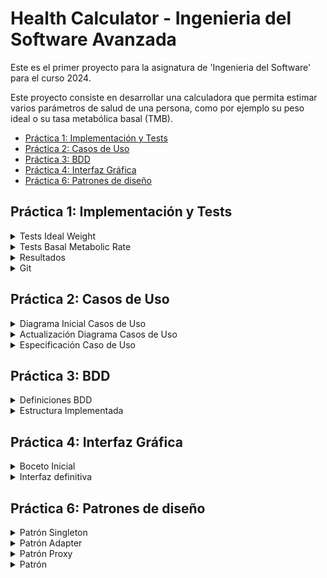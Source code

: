 # Health Calculator - Ingenieria del Software Avanzada

Este es el primer proyecto para la asignatura de 'Ingenieria del Software' para el curso 2024.

Este proyecto consiste en desarrollar una calculadora que permita estimar varios parámetros de salud de una persona, como por ejemplo su peso ideal o su tasa metabólica basal (TMB).

- [Práctica 1: Implementación y Tests](#práctica-1-implementación-y-tests)
- [Práctica 2: Casos de Uso](#práctica-2-casos-de-uso)
- [Práctica 3: BDD](#práctica-3-bdd)
- [Práctica 4: Interfaz Gráfica](#práctica-4-interfaz-gráfica)
- [Práctica 6: Patrones de diseño](#práctica-6-patrones-de-diseño)


## Práctica 1: Implementación y Tests

<details>
<summary>Tests Ideal Weight</summary>

### Test método **HealthCalc.idealWeigth()**

1. **Test de Altura Cero** `testAlturaCeroIdealWeight` 

En este test se verifica que el sistema ofrece una excepción cuando la altura indicada por el usuario es 0. Este caso sería invalido ya que no tiene lógica para nuestro ejercicio.

2. **Test de Altura Negativa** `testAlturaNegativaIdealWeight` 

En este test se comprueba que, al ofrecer el usuario una altura < 0, es decir negativa, el programa lo reconoce y devuelve la excepción correspondiente.
Este caso sería invalido ya que no se contempla una altura negativa en ningún caso.

3. **Test de Altura Incorrecta Hombre** `testAlturaIncorrectaMdealWeight`

En este test se verifica que la entrada para el valor altura es incorrecta, entendiendo esto como una altura no contemplada en nuestros parámetros.
Hemos tomado como altura incorrecta para un hombre una altura de 250 cm.

4. **Test de Altura Incorrecta Mujer** `testAlturaIncorrectaWIdealWeight`

En este test se verifica que la entrada para el valor altura es incorrecta, entendiendo esto como una altura no contemplada en nuestros parámetros.
Hemos tomado como altura incorrecta para una mujer una altura de 230 cm.

5. **Test de Género Incorrecto** `testGeneroIncorrectoIdealWeight`

En este test se asegura que el sistema rechaza una entrada para la variable 'género' distinta de 'M'(Man/Hombre) o 'W'(Woman/Mujer).
Este caso sería invalido para nuestro proyecto particular.

6. **Test de Peso Ideal Incorrecto Hombre** `testPesoIdealIncorrectoM`

En este test se comprueba que, si el sistema devuelve un peso ideal incorrecto para un hombre, esto se detecta como un error y se lanza una excepción.
Entendemos como ***peso ideal incorrecto*** aquel que devuelva un valor negativo, lo cual no se contempla en nuestro proyecto.
Entendemos como ***error*** dos casos, el primero puede deberse a un error en el algoritmo empleado para calcular el peso ideal, y el otro es debido a una entrada incorrecta de los datos, lo que puede llevar en ambos casos a un peso ideal incorrecto.

7. **Test de Peso Ideal Incorrecto Mujer** `testPesoIdealIncorrectoW`

Este test es muy similar al anterior, pero para una mujer. Su funcionamiento es el mismo, pero hay que tener en cuenta diferentes criterios, ya que dependiendo del género seleccionado, la fórmula para calcular el peso ideal varía en sus parámetros. 

8. **Test de Peso Ideal Correcto Hombre** `testPesoIdealCorrectoM` 

En este test se comprueba ahora sí, el correcto funcionamiento del método para un hombre. Deberíamos confirmar que el resultado experimental obtenido es igual al valor esperado.

9. **Test de Peso Ideal Correcto Mujer** `testPesoIdealCorrectoW` 

Este test es muy similar al anterior, pero para una mujer. Al igual que en el test de peso ideal incorrecto para una mujer, varian los parámetros usados en comparación al del hombre, pero el resultado final debería ser el mismo.
En este caso, ese resultado final debería ser que el valor obtenido fuera igual al valor esperado.
</details>

<details>
<summary>Tests Basal Metabolic Rate</summary>

### Test método **HealthCalc.basalMetabolicRate()**

1. **Test de Altura Cero** `testAlturaCeroBasalMetabolicRate` 

En este test se verifica que el sistema ofrece una excepción cuando la altura indicada por el usuario es 0. Este caso sería invalido ya que no tiene lógica para nuestro ejercicio.

2. **Test de Altura Negativa** `testAlturaNegativaBasalMetabolicRate` 

En este test se comprueba que, al ofrecer el usuario una altura < 0, es decir negativa, el programa lo reconoce y devuelve la excepción correspondiente.
Este caso sería invalido ya que no se contempla una altura negativa en ningún caso.

3. **Test de Altura Incorrecta Hombre** `testAlturaIncorrectaMBasalMetabolicRate`

En este test se verifica que la entrada para el valor ***altura*** es incorrecta, entendiendo esto como una altura no contemplada en nuestros parámetros.
Hemos tomado como altura incorrecta para un hombre una altura de 250 cm.

4. **Test de Altura Incorrecta Mujer** `testAlturaIncorrectaWBasalMetabolicRate`

En este test se verifica que la entrada para el valor ***altura*** es incorrecta, entendiendo esto como una altura no contemplada en nuestros parámetros.
Hemos tomado como altura incorrecta para una mujer una altura de 230 cm.

5. **Test de Género Incorrecto** `testGeneroIncorrectoBasalMetabolicRate`

En este test se asegura que el sistema rechaza una entrada para la variable ***género*** distinta de 'M'(Man/Hombre) o 'W'(Woman/Mujer).
Este caso sería invalido para nuestro proyecto particular.

6. **Test de Peso Incorrecto** `testPesoIncorrecto`

En este test se comprueba que la entrada para la variable ***peso*** no sea incorrecta, entendiéndose esto como una entrada igual o menor que 0.

7. **Test de Edad Incorrecta** `testEdadIncorrecta`

Este test rechaza, lanzando una excepción, la entrada de un valor negativo o de un valor mayor a 140 para el parámetro ***edad***, ya que estas situaciones son tratadas de imposible para nuestro caso de estudio.

8. **Test de Tasa Metabólica Basal Incorrecta Hombre** `testBasalMetabolicRateIncorrectoM`

En este test se comprueba que, si el sistema devuelve una tasa metabólica Basal incorrecta para un hombre, esto se detecta como un error y se lanza una excepción.
Entendemos como ***tasa metabólica basal incorrecto*** aquel que devuelva un valor negativo, lo cual no se contempla en nuestro proyecto.
Entendemos como ***error*** dos casos, el primero puede deberse a un error en el algoritmo empleado para calcular la tasa metabólica basal, y el otro es debido a una entrada incorrecta de los datos, lo que puede llevar en ambos casos a una tasa metabólica basal incorrecta.

7. **Test de Tasa Metabólica Basal Incorrecta Mujer** `testBasalMetabolicRateIncorrectoW`

Este test es muy similar al anterior, pero para una mujer. Su funcionamiento es el mismo, pero hay que tener en cuenta diferentes criterios, ya que dependiendo del género seleccionado, la fórmula para calcular la tasa metabólica basal varía en sus parámetros. 

8. **Test de Tasa Metabólica Basal Correcta Hombre** `testBasalMetabolicRateCorrectoM` 

En este test se comprueba ahora sí, el correcto funcionamiento del método para un hombre. Deberíamos confirmar que el resultado experimental obtenido es igual al valor esperado.

9. **Test de Tasa Metabólica Basal Correcta Mujer** `testBasalMetabolicRateCorrectoW` 

Este test es muy similar al anterior, pero para una mujer. Al igual que en el test de tasa metabólica basal incorrecta para una mujer, varian los parámetros usados en comparación al del hombre, pero el resultado final debería ser el mismo.
En este caso, ese resultado final debería ser que el valor obtenido fuera igual al valor esperado.
</details>

<details>
<summary>Resultados</summary>

### Tests results

<p align="center">
    <img src="https://github.com/aalvarogv/healthcalc-IngSoft/blob/a8ac464071446698e956a27da134068de0cae2c5/tests.png" height="325" title="tests">
</p>


Siguiendo con el enunciado del proyecto, se han implementado tests para comprobar los casos vistos anteriormente.
Estos tests se han ejecutado de forma correcta, como se puede ver en la imagen.
</details>

<details>
<summary>Git</summary>

### Uso de git y gitHub

<p align="center">
    <img src="https://github.com/aalvarogv/healthcalc-IngSoft/blob/a8ac464071446698e956a27da134068de0cae2c5/gitk.png" height="250" title="gitk">
</p>

Como último apartado de este proyecto de momento, es importante ver el uso de git a lo largo del tiempo.
Como se puede ver, durante el desarrollo del proyecto se han ido produciendo cambios en ficheros existentes o incluso creaciones de nuevos ficheros. Estos cambios se han ido guardando y comentando mediante ***commits*** usando la herramienta ***git***. En todo momento hemos trabajado en la rama principal de nuestro proyecto, lo que se ve reflejado en la imágen y en el historial de cambios de nuestro repositorio en github.

Estos cambios se irán actualizando a medida que el proyecto vaya creciendo.
</details>


## Práctica 2: Casos de Uso

<details>
<summary>Diagrama Inicial Casos de Uso</summary>

### Diagrama de Casos de Uso

<p align="center">
    <img src="https://github.com/aalvarogv/healthcalc-IngSoft/blob/b16a1360f72b168ae7ad693e6bb782f1bdfca63a/doc/CasosDeUso-diagrInicial.jpg" height="350" title="diagrama">
</p>

El primer paso en un proyecto de este estilo sería realizar un diagrama de casos de uso, elemento esencial en el desarrollo de un trabajo ya que da una idea inicial y general sobre cuales serán las funcionalidades y características del sistema a implementar, además de qué podrán y qué no podrán hacer los actores involucrados como podrían ser los usuarios.

En este caso, el **sistema** del diagrama sería la propia *calculadora*.

Actualmente solo involucramos a un **actor**, el cual sería el *usuario* que accede al sistema.

En cuanto a las **funcionalidades/casos de uso**, hemos definido las dos ya implementadas en la práctica anterior. La acción principal de la calculadora sería *realizar un cálculo*, que se complementa mediante una generalización por *realizar un cálculo del peso ideal (IW)* y *realizar un cálculo de la tasa metabólica basal (BMR)*. A su vez, la realización del caso de uso *realizar cálculo* necesita de la acción *introducir datos* para poder funcionar. De esta forma, al igual que hemos descompuesto el cálculo en los dos casos posibles actualmente, el caso de uso *introducir datos* se complementa mediante una generalización de los casos para cada cálculo, una introducción para el caso de calcular el peso ideal y otra introducción distinta para calcular la tasa metabólica basal.
</details>

<details>
<summary>Actualización Diagrama Casos de Uso</summary>

### Actualización Diagrama de Casos de Uso

<p align="center">
    <img src="https://github.com/aalvarogv/healthcalc-IngSoft/blob/b16a1360f72b168ae7ad693e6bb782f1bdfca63a/doc/CasosDeUso-diagrActualizado.jpg" height="350" title="diagrama2">
</p>

Para este paso, se han implementado 2 nuevos casos de uso que no estaban contemplados en la calculadora inicial. Como los dos nuevos casos de uso siguen siendo nuevos métodos para los casos de uso ya existentes, se han añadido al diagrama de la misma forma que se añadieron los métodos anteriores.

El primer **caso de uso** implementado sería *calcular el índice de masa corporal (IMB)*. Este se calcula mediante la fórmula: `IMB = weight / height^2`

El segundo **caso de uso** implementado sería *calcular el requerimiento calórico* según unos parámetros introducidos. Para ello, será necesario introducir el peso actual, la actividad física de la persona (sedentaria, normal, deportista) y el objetivo (bajar de peso, mantenerse, subir de peso). Como su nombre indica, este caso de uso se basa en los parámetros obtenidos para devolver al usuario el requerimiento calórico diario (ej. 2000 calorías, 3500 calorías...)

</details>

<details>
<summary>Especificación Caso de Uso</summary>

### Especificación - idealWeight

**Nombre:** Cálculo Ideal Weight

**Actor principal:** Usuario

**Stakeholder (Individuo: Participación):**
    - Usuario: Realizar el cálculo de su peso ideal mediante la calculadora.
    - Desarrolladores: Verificar y controlar el buen funcionamiento del sistema (calculadora)
    
**Nivel de abstracción:** Nivel de usuario

**Precondiciones:**
    - El usuario puede ejecutar el programa de la calculadora con éxito
    
**Garantía:**
    - Mínima: Se devuelve información al usuario, principalmente mostrando el error que se ha cometido.
    - Éxito: Se devuelve el peso ideal del usuario.
    
**Trigger:** De entre las opciones, se selecciona la opción Calcular Ideal Weight.

**Escenario principal:**
    1. El usuario accede al sistema (calculadora) y selecciona la opción "Calcular Ideal Weight".
    2. El sistema solicita al usuario los parámetros necesarios para esa acción (altura, género)
    3. El usuario introduce los valores requeridos. 
    4. El sistema aplica la fórmula con los parámetros introducidos. 
    5. El sistema devuelve el resultado por pantalla.
    
**Extensiones:**
    3*. El usuario introduce parámetros no válidos (erróneos). Se muestra un mensaje de error específico para ese caso concreto.
    4*. El resultado está fuera de un rango. Se muestra un mensaje de error específico para ese caso concreto. 
</details>


## Práctica 3: BDD

<details>
<summary>Definiciones BDD</summary>

### Historias de Usuario (User-Stories)

Se usan para describir las características/funciones que un usuario desea que tenga una aplicación o proyecto. Se centran en los objetivos o necesidades, proporcionando una descripción de lo que se desea lograr.

Para este proyecto, hemos especificado 2 historias de usuario, 1 para cada uno de los métodos iniciales de nuestra calculadora (idealweight y basalmetabolicrate). Para cada una de esas historias de usuario, se han implementado 2 criterios de aceptación (requisitos/condiciones que deben cumplirse para considerar una historia de usuario como completa y funcional).

### As a-I want-So that

Para desarrollar las historias de usuario, se usa la estructura **As a** - se especifica el tipo de usuario, **I want** - las necesidades que tiene, **So that** - las características para cumplir el objetivo.

### Given-When-Then

Para desarollar los criterios de aceptación, se usa la típica estructura **Given** - se especifican las precondiciones, **When** - las condiciones de las acciones que se van a ejecutar, **Then** - el resultado esperado.

### Cucumber y Gherkin

Usando el patrón given-when.then, la herramienta que más se usa es Cucumber, la cual se basa en el lenguaje Gherkin. Se utiliza en el contexto de la automatización de pruebas y el desarrollo ágil de software. Gherkin presenta el comportamiento de la aplicación/proyecto, a partir de la cual Cucumber puede generar los casos de prueba de la aplicación.
</details>

<details>
<summary>Estructura Implementada</summary>

### .feature

En la carpeta *src/test* encontramos 2 carpetas *java/healthcalc* y *resources/healthcalc*.

En la carpeta *src/test/resources/healthcalc* encontramos 2 archivos **.feature**, 1 para cada método. Estos archivos contienen especificaciones de comportamiento escritas en lenguaje Gherkin. Son una forma efectiva de comunicar los requisitos del usuario y especificar el comportamiento de la aplicación en un formato legible, lo que facilita mucho la comunicación y la colaboración entre los miembros de un equipo.

### Steps

En la carpeta *src/test/java/healthcalc* encontramos a su vez otra nueva carpeta llamada *bdd*, la cual contiene 3 archivos.

El primer archivo, **RunCucumberTest.java**, es un archivo de entrada principal usado para ejecutar pruebas escritas con Cucumber. Contiene la configuración necesaria para iniciar la ejecución de las pruebas de Cucumber utilizando JUnit y ejecutar los archivos .feature definidos en el proyecto.

Los otros 2 archivos, **IdealWeightSteps.java** y **BasalMetabolicRate.java**, contienen métodos que implementan la lógica de prueba para los pasos definidos en los archivos .feature usando Gherkin. Estos métodos son responsables de realizar acciones en la aplicación y verificar que el comportamiento sea como se describe.
</details>


## Práctica 4: Interfaz Gráfica

<details>
<summary>Boceto Inicial</summary>

### Prototipo/Mockup de la calculadora

Se ha realizado un boceto de la interfaz gráfica mediante el software de diseño Balsamiq. Este boceto es útil para saber qué es obligatorio implementar a la hora de desarrollar la interfaz definitiva.

En él, se han implementado unos checkbox para marcar el género del usuario y unos testbox para escribir los valores para los atributos edad, altura y peso. Además, hay dos botones que se usan para calcular el peso ideal y la tasa metabólica basal, valores que se muestran en los testbox de abajo.

<p align="center">
    <img src="https://github.com/aalvarogv/healthcalc-IngSoft/blob/a45fb8e8da823e3c11b74fb376471b27962d0c19/doc/interfaz_boceto.png" height="350" title="boceto">
</p>
</details>

<details>
<summary>Interfaz definitiva</summary>

### Interfaz gráfica definitiva

Esta es la interfaz definitiva, desarrollada en visual studio code mediante la extensión *Window Builder*. Se ha seguido el patrón de diseño **Modelo-Vista-Controlador**. Para ello, primero se ha desarrollado la *Vista*, que serían los componentes de la interfaz gráfica, y después se ha desarrollado el *Controlador* que pone en comunicación la Vista con el *Modelo*, que ya teníamos implementado desde anteriores prácticas

<p align="center">
    <img src="https://github.com/aalvarogv/healthcalc-IngSoft/blob/a45fb8e8da823e3c11b74fb376471b27962d0c19/doc/interfaz_definitivo.png" height="350" title="definitiva">
</p>
</details>

## Práctica 6: Patrones de diseño

<details>
<summary>Patrón Singleton</summary>

### Aplicación patrón Singleton

Para el primer apartado de esta práctica, se ha implementado para nuestro proyecto el patrón de diseño **Singleton**. Este patrón permite asegurarse de que una clase tenga una sola instancia, al tiempo que proporciona un punto de acceso global a esta instancia.

### Diagrama de clases UML

<p align="center">
    <img src="https://github.com/aalvarogv/healthcalc-IngSoft/blob/2f38892659e2795864c896e34a458bae6979dbe3/doc/Singleton.png" height="350" title="boceto">
</p>
</details>

<details>
<summary>Patrón Adapter</summary>

### Aplicación patrón Adapter

En el hospital Costa del Sol de Marbella se han interesado por nuestra calculadora de salud y la quieren integrar en su sistema informático. Para ello, tenemos la interfaz **HealthHospital**, con los métodos *bmr(char genero, int edad, float altura, int peso)* y *pesoIdeal(char genero, float altura)*. El objetivo es implementar un patrón para reutilizar la calculadora ya implementada sin tener que volver a implementar los métodos.

Para conseguir esto vamos a implementar el patrón Adapter, el cual proporciona una interfaz unificada que permite a las calculadoras con interfaz incompatible colaborar.

### Diagrama de clases UML

<p align="center">
    <img src="https://github.com/aalvarogv/healthcalc-IngSoft/blob/2f38892659e2795864c896e34a458bae6979dbe3/doc/Adapter.png" height="350" title="definitiva">
</p>
</details>

<details>
<summary>Patrón Proxy</summary>

### Aplicación patrón Proxy

Es necesario realizar un registro de las veces que se utiliza la calculadora, almacenando los datos de los pacientes y permitiendo obtener la media de los valores introducidos y calculados por la calculadora. Para ello, tenemos la interfaz **HealthStats** con los métodos *alturaMedia()*, *pesoMedio()*, *edadMedia()*, *bmrMedio()*, *numSexoH()*, *numSexoM()*, *numTotalPacientes()*.

Para ello, vamos a usar el patrón proxy o representante. Este patrón se encarga de proporcionar un sustituto o representante para otro objeto. Controla el acceso al objeto original, lo que le permite realizar algo antes o después de que la solicitud llegue al objeto original.

### Diagrama de clases UML

<p align="center">
    <img src="https://github.com/aalvarogv/healthcalc-IngSoft/blob/2f38892659e2795864c896e34a458bae6979dbe3/doc/Proxy.png" height="350" title="definitiva">
</p>
</details>

<details>
<summary>Patrón</summary>

### Aplicación patrón Decorator

El último objetivo es el de disponer de 2 versiones de la calculadora: una versión europea (altura en metros y peso en gramos) y otra americana (altura en pies y peso en libras). 

Para lograr esto, se va a implementar el patrón Decorator. Este permite añadir nuevos comportamientos a los objetos colocando estos objetos dentro de objetos envolventes especiales que contienen los comportamientos.

En nuestro caso, vamos a envolver la calculadora en 2 objetos (versión europea y versión americana) a los que se les va a dar el comportamiento deseado.

Además, para cada clase de tipo 'europea' y 'americana', se implementa un método mensaje() que imprime por pantalla el cálculo del BMR y las medidas usadas según el modelo escogido.

### Diagrama de clases UML

<p align="center">
    <img src="https://github.com/aalvarogv/healthcalc-IngSoft/blob/2f38892659e2795864c896e34a458bae6979dbe3/doc/Decorator.png" height="350" title="definitiva">
</p>
</details>